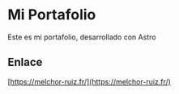 # Mi Portafolio

Este es mi portafolio, desarrollado con Astro

## Enlace
[https://melchor-ruiz.fr/](https://melchor-ruiz.fr/)
